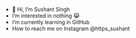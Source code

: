 - 👋 Hi, I’m Sushant Singh 
-  I’m interested in nothing 😹
-  I’m currently learning in GitHub 
-  How to reach me on Instagram @https_sushant

<!---
Sushant-69/Sushant-69 is a ✨ special ✨ repository because its `README.md` (this file) appears on your GitHub profile.
You can click the Preview link to take a look at your changes.
--->
